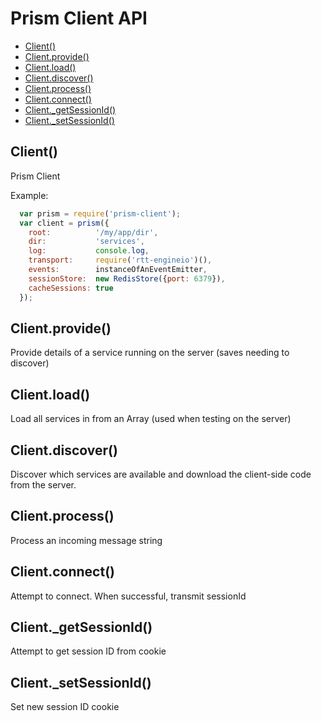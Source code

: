 # Prism Client API

  - [Client()](#client)
  - [Client.provide()](#clientprovide)
  - [Client.load()](#clientload)
  - [Client.discover()](#clientdiscover)
  - [Client.process()](#clientprocess)
  - [Client.connect()](#clientconnect)
  - [Client._getSessionId()](#client_getsessionid)
  - [Client._setSessionId()](#client_setsessionid)

## Client()

  Prism Client
  
  Example:
  
```js
  var prism = require('prism-client');
  var client = prism({
    root:          '/my/app/dir',
    dir:           'services',
    log:           console.log,
    transport:     require('rtt-engineio')(),
    events:        instanceOfAnEventEmitter,
    sessionStore:  new RedisStore({port: 6379}),
    cacheSessions: true
  });
```

## Client.provide()

  Provide details of a service running on the server (saves needing to discover)

## Client.load()

  Load all services in from an Array (used when testing on the server)

## Client.discover()

  Discover which services are available and download the client-side code from the server.

## Client.process()

  Process an incoming message string

## Client.connect()

  Attempt to connect. When successful, transmit sessionId

## Client._getSessionId()

  Attempt to get session ID from cookie

## Client._setSessionId()

  Set new session ID cookie
